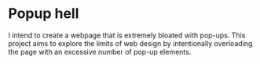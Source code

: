 # Popup hell

I intend to create a webpage that is extremely bloated with pop-ups. This project aims to explore the limits of web design by intentionally overloading the page with an excessive number of pop-up elements.
